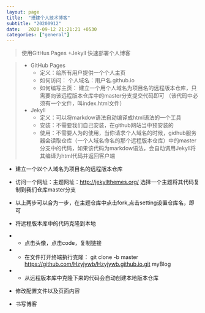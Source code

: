 ```yaml
---
layout: page
title:  "搭建个人技术博客"
subtitle: "20200912"
date:   2020-09-12 21:21:21 +0530
categories: ["general"]
---
```

> 使用GitHus Pages +Jekyll 快速部署个人博客

> - GitHub Pages
>     - 定义：给所有用户提供一个个人主页
>     - 如何访问： 个人域名：用户名.github.io
>     - 如何编写主页： 建立一个用个人域名为项目名的远程版本仓库，只需要向该远程版本仓库中的master分支提交代码即可 （该代码中必须有一个文件，叫index.html文件）
> - Jekyll
>     - 定义：可以将markdow语法自动编译成html语法的一个工具
>     - 安装：不需要我们自己安装，在github网站当中预安装的
>     - 使用：不需要人为的使用，当你请求个人域名的时候，gidhub服务器会读取仓库（一个人域名命名的那个远程版本仓库）中的master分支中的代码，如果该代码为markdow语法，会自动调用Jekyll将其编译为html代码并返回客户端

- 建立一个以个人域名为项目名的远程版本仓库
- 访问一个网址：主题网址：http://jekyllthemes.org/ 选择一个主题将其代码复制到我们仓库master分支
- 以上两步可以合为一步，在主题仓库中点击fork,点击setting设置仓库名，即可
-   将远程版本库中的代码克隆到本地
-   -    点击头像，点击code，复制链接
-   -    在文件打开终端执行克隆：  git clone -b master https://github.com/Hzyjywb/Hzyjywb.github.io.git myBlog
-   -    从远程版本库中克隆下来的代码会自动创建本地版本仓库

- 修改配置文件以及页面内容
- 书写博客 
